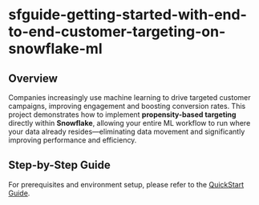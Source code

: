 # sfguide-getting-started-with-end-to-end-customer-targeting-on-snowflake-ml

## Overview

Companies increasingly use machine learning to drive targeted customer campaigns, improving engagement and boosting conversion rates. This project demonstrates how to implement **propensity-based targeting** directly within **Snowflake**, allowing your entire ML workflow to run where your data already resides—eliminating data movement and significantly improving performance and efficiency.

## Step-by-Step Guide
For prerequisites and environment setup, please refer to the [QuickStart Guide](https://quickstarts.snowflake.com/guide/getting-started-with-e2e-customer-targeting-with-snowflake-ml/index.html?index=..%2F..index#2).
